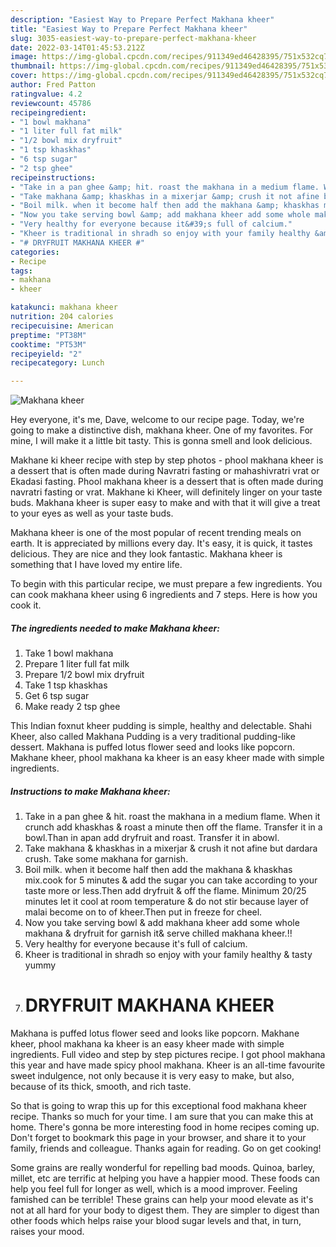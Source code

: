 ```yaml
---
description: "Easiest Way to Prepare Perfect Makhana kheer"
title: "Easiest Way to Prepare Perfect Makhana kheer"
slug: 3035-easiest-way-to-prepare-perfect-makhana-kheer
date: 2022-03-14T01:45:53.212Z
image: https://img-global.cpcdn.com/recipes/911349ed46428395/751x532cq70/makhana-kheer-recipe-main-photo.jpg
thumbnail: https://img-global.cpcdn.com/recipes/911349ed46428395/751x532cq70/makhana-kheer-recipe-main-photo.jpg
cover: https://img-global.cpcdn.com/recipes/911349ed46428395/751x532cq70/makhana-kheer-recipe-main-photo.jpg
author: Fred Patton
ratingvalue: 4.2
reviewcount: 45786
recipeingredient:
- "1 bowl makhana"
- "1 liter full fat milk"
- "1/2 bowl mix dryfruit"
- "1 tsp khaskhas"
- "6 tsp sugar"
- "2 tsp ghee"
recipeinstructions:
- "Take in a pan ghee &amp; hit. roast the makhana in a medium flame. When it crunch add khaskhas &amp; roast a minute then off the flame. Transfer it in a bowl.Than in apan add dryfruit and roast. Transfer it in abowl."
- "Take makhana &amp; khaskhas in a mixerjar &amp; crush it not afine but dardara crush. Take some makhana for garnish."
- "Boil milk. when it become half then add the makhana &amp; khaskhas mix.cook for 5 minutes &amp; add the sugar you can take according to your taste more or less.Then add dryfruit &amp; off the flame. Minimum 20/25 minutes let it cool at room temperature &amp; do not stir because layer of malai become on to of kheer.Then put in freeze for cheel."
- "Now you take serving bowl &amp; add makhana kheer add some whole makhana &amp; dryfruit for garnish it&amp; serve chilled makhana kheer.!!"
- "Very healthy for everyone because it&#39;s full of calcium."
- "Kheer is traditional in shradh so enjoy with your family healthy &amp; tasty yummy"
- "# DRYFRUIT MAKHANA KHEER #"
categories:
- Recipe
tags:
- makhana
- kheer

katakunci: makhana kheer 
nutrition: 204 calories
recipecuisine: American
preptime: "PT38M"
cooktime: "PT53M"
recipeyield: "2"
recipecategory: Lunch

---
```



![Makhana kheer](https://img-global.cpcdn.com/recipes/911349ed46428395/751x532cq70/makhana-kheer-recipe-main-photo.jpg)

Hey everyone, it's me, Dave, welcome to our recipe page. Today, we're going to make a distinctive dish, makhana kheer. One of my favorites. For mine, I will make it a little bit tasty. This is gonna smell and look delicious.

Makhane ki kheer recipe with step by step photos - phool makhana kheer is a dessert that is often made during Navratri fasting or mahashivratri vrat or Ekadasi fasting. Phool makhana kheer is a dessert that is often made during navratri fasting or vrat. Makhane ki Kheer, will definitely linger on your taste buds. Makhana kheer is super easy to make and with that it will give a treat to your eyes as well as your taste buds.

Makhana kheer is one of the most popular of recent trending meals on earth. It is appreciated by millions every day. It's easy, it is quick, it tastes delicious. They are nice and they look fantastic. Makhana kheer is something that I have loved my entire life.


To begin with this particular recipe, we must prepare a few ingredients. You can cook makhana kheer using 6 ingredients and 7 steps. Here is how you cook it.

<!--inarticleads1-->

##### The ingredients needed to make Makhana kheer:

1. Take 1 bowl makhana
1. Prepare 1 liter full fat milk
1. Prepare 1/2 bowl mix dryfruit
1. Take 1 tsp khaskhas
1. Get 6 tsp sugar
1. Make ready 2 tsp ghee


This Indian foxnut kheer pudding is simple, healthy and delectable. Shahi Kheer, also called Makhana Pudding is a very traditional pudding-like dessert. Makhana is puffed lotus flower seed and looks like popcorn. Makhane kheer, phool makhana ka kheer is an easy kheer made with simple ingredients. 

<!--inarticleads2-->

##### Instructions to make Makhana kheer:

1. Take in a pan ghee &amp; hit. roast the makhana in a medium flame. When it crunch add khaskhas &amp; roast a minute then off the flame. Transfer it in a bowl.Than in apan add dryfruit and roast. Transfer it in abowl.
1. Take makhana &amp; khaskhas in a mixerjar &amp; crush it not afine but dardara crush. Take some makhana for garnish.
1. Boil milk. when it become half then add the makhana &amp; khaskhas mix.cook for 5 minutes &amp; add the sugar you can take according to your taste more or less.Then add dryfruit &amp; off the flame. Minimum 20/25 minutes let it cool at room temperature &amp; do not stir because layer of malai become on to of kheer.Then put in freeze for cheel.
1. Now you take serving bowl &amp; add makhana kheer add some whole makhana &amp; dryfruit for garnish it&amp; serve chilled makhana kheer.!!
1. Very healthy for everyone because it&#39;s full of calcium.
1. Kheer is traditional in shradh so enjoy with your family healthy &amp; tasty yummy
1. # DRYFRUIT MAKHANA KHEER #


Makhana is puffed lotus flower seed and looks like popcorn. Makhane kheer, phool makhana ka kheer is an easy kheer made with simple ingredients. Full video and step by step pictures recipe. I got phool makhana this year and have made spicy phool makhana. Kheer is an all-time favourite sweet indulgence, not only because it is very easy to make, but also, because of its thick, smooth, and rich taste. 

So that is going to wrap this up for this exceptional food makhana kheer recipe. Thanks so much for your time. I am sure that you can make this at home. There's gonna be more interesting food in home recipes coming up. Don't forget to bookmark this page in your browser, and share it to your family, friends and colleague. Thanks again for reading. Go on get cooking!

Some grains are really wonderful for repelling bad moods. Quinoa, barley, millet, etc are terrific at helping you have a happier mood. These foods can help you feel full for longer as well, which is a mood improver. Feeling famished can be terrible! These grains can help your mood elevate as it's not at all hard for your body to digest them. They are simpler to digest than other foods which helps raise your blood sugar levels and that, in turn, raises your mood.
